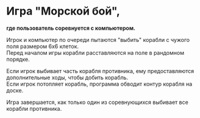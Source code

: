 # **Игра "Морской бой",**  
**где пользователь соревнуется с компьютером.**  
  
Игрок и компьютер по очереди пытаются "выбить" корабли с чужого поля размером 6х6 клеток.  
Перед началом игры корабли расставляются на поле в рандомном порядке.  
  
Если игрок выбивает часть корабля противника, ему предоставляются дополнительные ходы, чтобы добить корабль.  
Если игрок потопляет корабль, программа обводит контур корабля на доске.  
  
Игра завершается, как только один из соревнующихся выбивает все корабли противника.  
